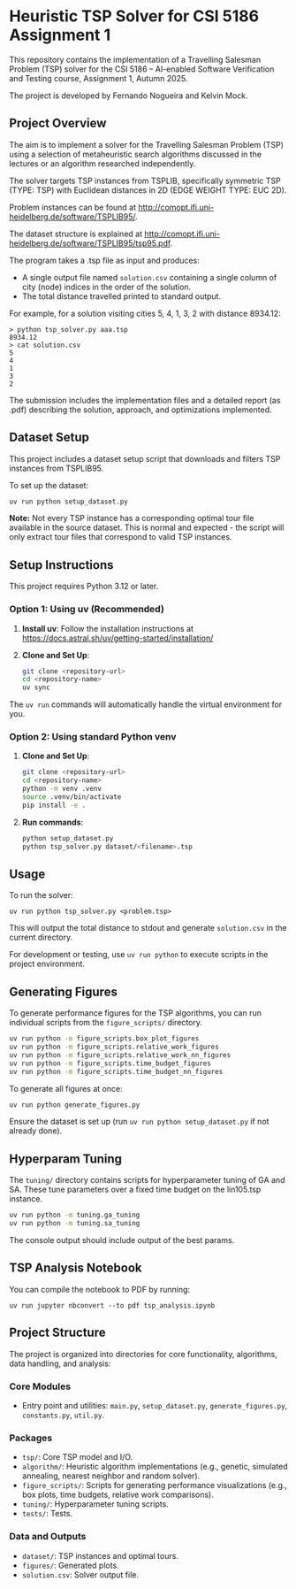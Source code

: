 # Heuristic TSP Solver for CSI 5186 Assignment 1

This repository contains the implementation of a Travelling Salesman Problem (TSP) solver for the CSI 5186 – AI-enabled Software Verification and Testing course, Assignment 1, Autumn 2025. 

The project is developed by Fernando Nogueira and Kelvin Mock.

## Project Overview

The aim is to implement a solver for the Travelling Salesman Problem (TSP) using a selection of metaheuristic search algorithms discussed in the lectures or an algorithm researched independently. 

The solver targets TSP instances from TSPLIB, specifically symmetric TSP (TYPE: TSP) with Euclidean distances in 2D (EDGE WEIGHT TYPE: EUC 2D).

Problem instances can be found at http://comopt.ifi.uni-heidelberg.de/software/TSPLIB95/. 

The dataset structure is explained at http://comopt.ifi.uni-heidelberg.de/software/TSPLIB95/tsp95.pdf.

The program takes a .tsp file as input and produces:
- A single output file named `solution.csv` containing a single column of city (node) indices in the order of the solution.
- The total distance travelled printed to standard output.

For example, for a solution visiting cities 5, 4, 1, 3, 2 with distance 8934.12:
```
> python tsp_solver.py aaa.tsp
8934.12
> cat solution.csv
5
4
1
3
2
```

The submission includes the implementation files and a detailed report (as .pdf) describing the solution, approach, and optimizations implemented.

## Dataset Setup

This project includes a dataset setup script that downloads and filters TSP instances from TSPLIB95.

To set up the dataset:
```bash
uv run python setup_dataset.py
```

**Note:** Not every TSP instance has a corresponding optimal tour file available in the source dataset. This is normal and expected - the script will only extract tour files that correspond to valid TSP instances.

## Setup Instructions

This project requires Python 3.12 or later.

### Option 1: Using uv (Recommended)

1. **Install uv**: Follow the installation instructions at https://docs.astral.sh/uv/getting-started/installation/

2. **Clone and Set Up**:
   ```bash
   git clone <repository-url>
   cd <repository-name>
   uv sync
   ```

The `uv run` commands will automatically handle the virtual environment for you.

### Option 2: Using standard Python venv

1. **Clone and Set Up**:
   ```bash
   git clone <repository-url>
   cd <repository-name>
   python -m venv .venv
   source .venv/bin/activate
   pip install -e .
   ```

2. **Run commands**:
   ```bash
   python setup_dataset.py
   python tsp_solver.py dataset/<filename>.tsp
   ```

## Usage

To run the solver:

```
uv run python tsp_solver.py <problem.tsp>
```

This will output the total distance to stdout and generate `solution.csv` in the current directory.

For development or testing, use `uv run python` to execute scripts in the project environment.

## Generating Figures

To generate performance figures for the TSP algorithms, you can run individual scripts from the `figure_scripts/` directory.

```bash
uv run python -m figure_scripts.box_plot_figures        
uv run python -m figure_scripts.relative_work_figures   
uv run python -m figure_scripts.relative_work_nn_figures 
uv run python -m figure_scripts.time_budget_figures     
uv run python -m figure_scripts.time_budget_nn_figures 
```

To generate all figures at once:

```bash
uv run python generate_figures.py
```

Ensure the dataset is set up (run `uv run python setup_dataset.py` if not already done).

## Hyperparam Tuning

The `tuning/` directory contains scripts for hyperparameter tuning of  GA and SA. These tune parameters over a fixed time budget on the lin105.tsp instance.

```bash
uv run python -m tuning.ga_tuning
uv run python -m tuning.sa_tuning
```

The console output should include output of the best params.

## TSP Analysis Notebook

You can compile the notebook to PDF by running:

```
uv run jupyter nbconvert --to pdf tsp_analysis.ipynb
```

## Project Structure

The project is organized into directories for core functionality, algorithms, data handling, and analysis:

### Core Modules
- Entry point and utilities: `main.py`, `setup_dataset.py`, `generate_figures.py`, `constants.py`, `util.py`.

### Packages
- `tsp/`: Core TSP model and I/O.
- `algorithm/`: Heuristic algorithm implementations (e.g., genetic, simulated annealing, nearest neighbor and random solver).
- `figure_scripts/`: Scripts for generating performance visualizations (e.g., box plots, time budgets, relative work comparisons).
- `tuning/`: Hyperparameter tuning scripts.
- `tests/`: Tests.

### Data and Outputs
- `dataset/`: TSP instances and optimal tours.
- `figures/`: Generated plots.
- `solution.csv`: Solver output file.
